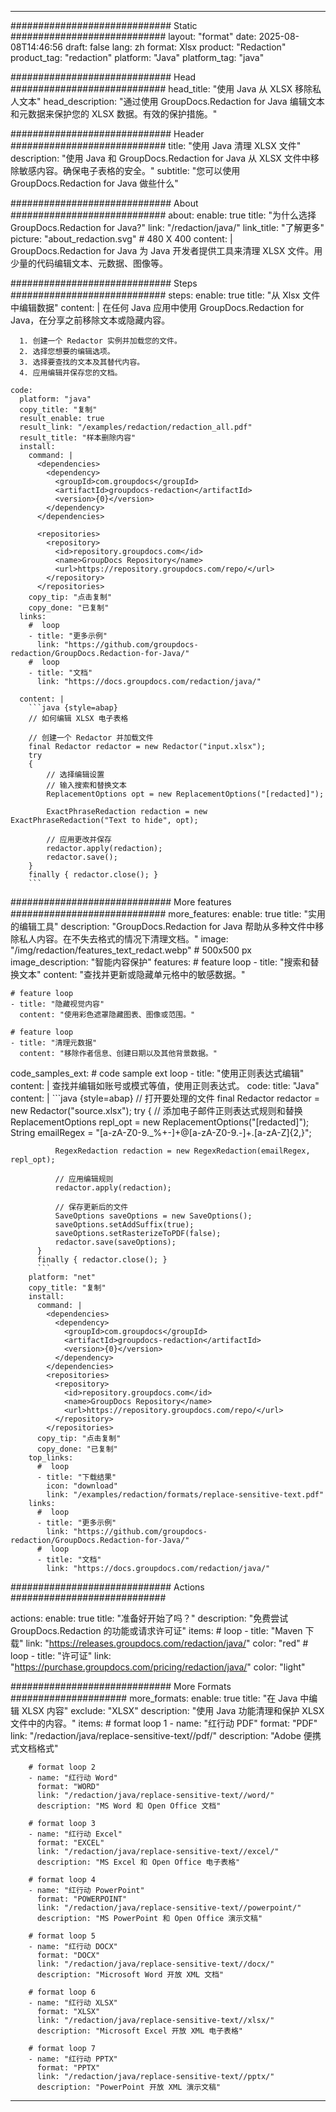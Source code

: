 
---
############################# Static ############################
layout: "format"
date:  2025-08-08T14:46:56
draft: false
lang: zh
format: Xlsx
product: "Redaction"
product_tag: "redaction"
platform: "Java"
platform_tag: "java"

############################# Head ############################
head_title: "使用 Java 从 XLSX 移除私人文本"
head_description: "通过使用 GroupDocs.Redaction for Java 编辑文本和元数据来保护您的 XLSX 数据。有效的保护措施。"

############################# Header ############################
title: "使用 Java 清理 XLSX 文件" 
description: "使用 Java 和 GroupDocs.Redaction for Java 从 XLSX 文件中移除敏感内容。确保电子表格的安全。"
subtitle: "您可以使用 GroupDocs.Redaction for Java 做些什么" 

############################# About ############################
about:
    enable: true
    title: "为什么选择 GroupDocs.Redaction for Java?"
    link: "/redaction/java/"
    link_title: "了解更多"
    picture: "about_redaction.svg" # 480 X 400
    content: |
       GroupDocs.Redaction for Java 为 Java 开发者提供工具来清理 XLSX 文件。用少量的代码编辑文本、元数据、图像等。

############################# Steps ############################
steps:
    enable: true
    title: "从 Xlsx 文件中编辑数据"
    content: |
      在任何 Java 应用中使用 GroupDocs.Redaction for Java，在分享之前移除文本或隐藏内容。
      
      1. 创建一个 Redactor 实例并加载您的文件。
      2. 选择您想要的编辑选项。
      3. 选择要查找的文本及其替代内容。
      4. 应用编辑并保存您的文档。
   
    code:
      platform: "java"
      copy_title: "复制"
      result_enable: true
      result_link: "/examples/redaction/redaction_all.pdf"
      result_title: "样本删除内容"
      install:
        command: |
          <dependencies>
            <dependency>
              <groupId>com.groupdocs</groupId>
              <artifactId>groupdocs-redaction</artifactId>
              <version>{0}</version>
            </dependency>
          </dependencies>

          <repositories>
            <repository>
              <id>repository.groupdocs.com</id>
              <name>GroupDocs Repository</name>
              <url>https://repository.groupdocs.com/repo/</url>
            </repository>
          </repositories>
        copy_tip: "点击复制"
        copy_done: "已复制"
      links:
        #  loop
        - title: "更多示例"
          link: "https://github.com/groupdocs-redaction/GroupDocs.Redaction-for-Java/"
        #  loop
        - title: "文档"
          link: "https://docs.groupdocs.com/redaction/java/"
          
      content: |
        ```java {style=abap}
        // 如何编辑 XLSX 电子表格

        // 创建一个 Redactor 并加载文件
        final Redactor redactor = new Redactor("input.xlsx");
        try
        {
            // 选择编辑设置
            // 输入搜索和替换文本
            ReplacementOptions opt = new ReplacementOptions("[redacted]");
            
            ExactPhraseRedaction redaction = new ExactPhraseRedaction("Text to hide", opt);

            // 应用更改并保存
            redactor.apply(redaction);
            redactor.save();
        }
        finally { redactor.close(); }
        ```            


############################# More features ############################
more_features:
  enable: true
  title: "实用的编辑工具"
  description: "GroupDocs.Redaction for Java 帮助从多种文件中移除私人内容。在不失去格式的情况下清理文档。"
  image: "/img/redaction/features_text_redact.webp" # 500x500 px
  image_description: "智能内容保护"
  features:
    # feature loop
    - title: "搜索和替换文本"
      content: "查找并更新或隐藏单元格中的敏感数据。"

    # feature loop
    - title: "隐藏视觉内容"
      content: "使用彩色遮罩隐藏图表、图像或范围。"

    # feature loop
    - title: "清理元数据"
      content: "移除作者信息、创建日期以及其他背景数据。"
      
  code_samples_ext:
    # code sample ext loop
    - title: "使用正则表达式编辑"
      content: |
        查找并编辑如账号或模式等值，使用正则表达式。
      code:
        title: "Java"
        content: |
          ```java {style=abap}
          //  打开要处理的文件
          final Redactor redactor = new Redactor("source.xlsx");
          try
          {
              // 添加电子邮件正则表达式规则和替换
              ReplacementOptions repl_opt = new ReplacementOptions("[redacted]");
              String emailRegex = "[a-zA-Z0-9._%+-]+@[a-zA-Z0-9.-]+\.[a-zA-Z]{2,}";

              RegexRedaction redaction = new RegexRedaction(emailRegex, repl_opt);
              
              // 应用编辑规则
              redactor.apply(redaction);

              // 保存更新后的文件
              SaveOptions saveOptions = new SaveOptions();
              saveOptions.setAddSuffix(true);
              saveOptions.setRasterizeToPDF(false);
              redactor.save(saveOptions);
          }
          finally { redactor.close(); }
          ```
        platform: "net"
        copy_title: "复制"
        install:
          command: |
            <dependencies>
              <dependency>
                <groupId>com.groupdocs</groupId>
                <artifactId>groupdocs-redaction</artifactId>
                <version>{0}</version>
              </dependency>
            </dependencies>
            <repositories>
              <repository>
                <id>repository.groupdocs.com</id>
                <name>GroupDocs Repository</name>
                <url>https://repository.groupdocs.com/repo/</url>
              </repository>
            </repositories>
          copy_tip: "点击复制"
          copy_done: "已复制"
        top_links:
          #  loop
          - title: "下载结果"
            icon: "download"
            link: "/examples/redaction/formats/replace-sensitive-text.pdf"
        links:
          #  loop
          - title: "更多示例"
            link: "https://github.com/groupdocs-redaction/GroupDocs.Redaction-for-Java/"
          #  loop
          - title: "文档"
            link: "https://docs.groupdocs.com/redaction/java/"


############################# Actions ############################

actions:
  enable: true
  title: "准备好开始了吗？"
  description: "免费尝试 GroupDocs.Redaction 的功能或请求许可证"
  items:
    #  loop
    - title: "Maven 下载"
      link: "https://releases.groupdocs.com/redaction/java/"
      color: "red"
        #  loop
    - title: "许可证"
      link: "https://purchase.groupdocs.com/pricing/redaction/java/"
      color: "light"


############################# More Formats #####################
more_formats:
    enable: true
    title: "在 Java 中编辑 XLSX 内容"
    exclude: "XLSX"
    description: "使用 Java 功能清理和保护 XLSX 文件中的内容。"
    items: 
        # format loop 1
        - name: "红行动 PDF"
          format: "PDF"
          link: "/redaction/java/replace-sensitive-text//pdf/"
          description: "Adobe 便携式文档格式"

        # format loop 2
        - name: "红行动 Word"
          format: "WORD"
          link: "/redaction/java/replace-sensitive-text//word/"
          description: "MS Word 和 Open Office 文档"
          
        # format loop 3
        - name: "红行动 Excel"
          format: "EXCEL"
          link: "/redaction/java/replace-sensitive-text//excel/"
          description: "MS Excel 和 Open Office 电子表格"

        # format loop 4
        - name: "红行动 PowerPoint"
          format: "POWERPOINT"
          link: "/redaction/java/replace-sensitive-text//powerpoint/"
          description: "MS PowerPoint 和 Open Office 演示文稿"

        # format loop 5
        - name: "红行动 DOCX"
          format: "DOCX"
          link: "/redaction/java/replace-sensitive-text//docx/"
          description: "Microsoft Word 开放 XML 文档"
          
        # format loop 6
        - name: "红行动 XLSX"
          format: "XLSX"
          link: "/redaction/java/replace-sensitive-text//xlsx/"
          description: "Microsoft Excel 开放 XML 电子表格"
          
        # format loop 7
        - name: "红行动 PPTX"
          format: "PPTX"
          link: "/redaction/java/replace-sensitive-text//pptx/"
          description: "PowerPoint 开放 XML 演示文稿"


---